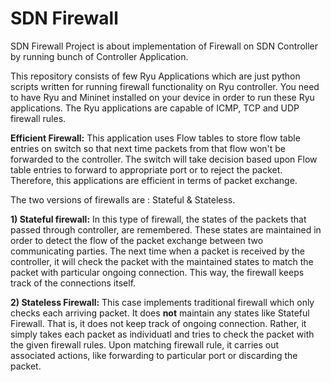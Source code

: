 # SDN Firewall


SDN Firewall Project is about implementation of Firewall on SDN Controller by running bunch of Controller Application.

This repository consists of few Ryu Applications which are just python scripts written for running firewall functionality on Ryu controller. You need to have Ryu and Mininet installed on your device in order to run these Ryu applications. The Ryu applications are capable of ICMP, TCP and UDP firewall rules. 

**Efficient Firewall:**
This application uses Flow tables to store flow table entries on switch so that next time packets from that flow won't be forwarded to the controller. The switch will take decision based upon Flow table entries to forward to appropriate port or to reject the packet. Therefore, this applications are efficient in terms of packet exchange.

The two versions of firewalls are : Stateful & Stateless. 

**1) Stateful firewall:**
In this type of firewall, the states of the packets that passed through controller, are remembered. These states are maintained in order to detect the flow of the packet exchange between two communicating parties. The next time when a packet is received by the controller, it will check the packet with the maintained states to match the packet with particular ongoing connection. This way, the firewall keeps track of the connections itself.

**2) Stateless Firewall:**
This case implements traditional firewall which only checks each  arriving packet. It does **not** maintain any states like Stateful Firewall. That is, it does not keep track of ongoing connection. Rather, it simply takes each packet as individuatl and tries to check the packet with the given firewall rules. Upon matching firewall rule, it carries out associated actions, like forwarding to particular port or discarding the packet. 


